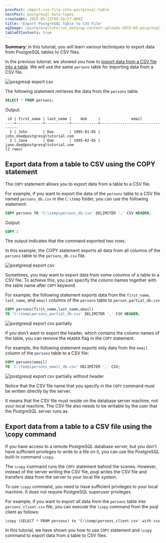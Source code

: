 ```yaml
---
prevPost: import-csv-file-into-postgresql-table
nextPost: postgresql-data-types
createdAt: 2015-05-23T09:50:57.000Z
title: 'Export PostgreSQL Table to CSV File'
ogImage: /postgresqltutorial_data/wp-content-uploads-2015-05-posgresql-import-csv.jpg
tableOfContents: true
---
```



**Summary**: in this tutorial, you will learn various techniques to export data from PostgreSQL tables to CSV files.

In the previous tutorial, we showed you how to [import data from a CSV file into a table](/postgresql/import-csv-file-into-posgresql-table). We will use the same `persons` table for importing data from a CSV file.

![posgresql export csv](/postgresqltutorial_data/wp-content-uploads-2015-05-posgresql-import-csv.jpg)

The following statement retrieves the data from the `persons` table.

```sql
SELECT * FROM persons;
```

Output:

```
 id | first_name | last_name |    dob     |              email
----+------------+-----------+------------+---------------------------------
  1 | John       | Doe       | 1995-01-05 | john.doe@postgresqltutorial.com
  2 | Jane       | Doe       | 1995-02-05 | jane.doe@postgresqltutorial.com
(2 rows)
```

## Export data from a table to CSV using the COPY statement

The `COPY` statement allows you to export data from a table to a CSV file.

For example, if you want to export the data of the `persons` table to a CSV file named `persons_db.csv` in the `C:\temp` folder, you can use the following statement:

```sql
COPY persons TO 'C:\temp\persons_db.csv' DELIMITER ',' CSV HEADER;
```

Output:

```sql
COPY 2
```

The output indicates that the command exported two rows.

In this example, the COPY statement exports all data from all columns of the `persons` table to the `persons_db.csv` file.

![postgresql export csv](/postgresqltutorial_data/wp-content-uploads-2015-05-postgresql-export-csv.jpg)

Sometimes, you may want to export data from some columns of a table to a CSV file. To achieve this, you can specify the column names together with the table name after `COPY` keyword.

For example, the following statement exports data from the `first_name`, `last_name`, and `email` columns of the `persons` table to `person_partial_db.csv`

```sql
COPY persons(first_name,last_name,email)
TO 'C:\temp\persons_partial_db.csv' DELIMITER ',' CSV HEADER;
```

![postgresql export csv partially](/postgresqltutorial_data/wp-content-uploads-2015-05-postgresql-export-csv-partially.jpg)

If you don't want to export the header, which contains the column names of the table, you can remove the `HEADER` flag in the `COPY` statement.

For example, the following statement exports only data from the `email` column of the `persons` table to a CSV file:

```sql
COPY persons(email)
TO 'C:\temp\persons_email_db.csv' DELIMITER ',' CSV;
```

![postgresql export csv partially without header](/postgresqltutorial_data/wp-content-uploads-2015-05-postgresql-export-csv-partially-without-header.jpg)

Notice that the CSV file name that you specify in the `COPY` command must be written directly by the server.

It means that the CSV file must reside on the database server machine, not your local machine. The CSV file also needs to be writable by the user that the PostgreSQL server runs as.

## Export data from a table to a CSV file using the \\copy command

If you have access to a remote PostgreSQL database server, but you don't have sufficient privileges to write to a file on it, you can use the PostgreSQL built-in command `\copy`.

The `\copy` command runs the `COPY` statement behind the scenes. However, instead of the server writing the CSV file, psql writes the CSV file and transfers data from the server to your local file system.

To use `\copy` command, you need to have sufficient privileges to your local machine. It does not require PostgreSQL superuser privileges.

For example, if you want to export all data from the `persons` table into `persons_client.csv` file, you can execute the `\copy` command from the psql client as follows:

```
\copy (SELECT * FROM persons) to 'C:\temp\persons_client.csv' with csv
```

In this tutorial, we have shown you how to use `COPY` statement and `\copy` command to export data from a table to CSV files.
